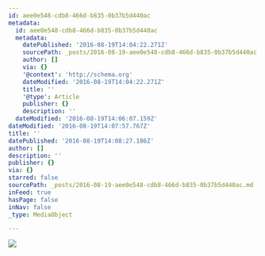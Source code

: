 ```yaml
---
id: aee0e548-cdb8-466d-b835-0b37b5d440ac
metadata:
  id: aee0e548-cdb8-466d-b835-0b37b5d440ac
  metadata:
    datePublished: '2016-08-19T14:04:22.271Z'
    sourcePath: _posts/2016-08-19-aee0e548-cdb8-466d-b835-0b37b5d440ac.md
    author: []
    via: {}
    '@context': 'http://schema.org'
    dateModified: '2016-08-19T14:04:22.271Z'
    title: ''
    '@type': Article
    publisher: {}
    description: ''
  dateModified: '2016-08-19T14:06:07.159Z'
dateModified: '2016-08-19T14:07:57.767Z'
title: ''
datePublished: '2016-08-19T14:08:27.186Z'
author: []
description: ''
publisher: {}
via: {}
starred: false
sourcePath: _posts/2016-08-19-aee0e548-cdb8-466d-b835-0b37b5d440ac.md
inFeed: true
hasPage: false
inNav: false
_type: MediaObject

---
```

![](https://the-grid-user-content.s3-us-west-2.amazonaws.com/193cfc1b-e82f-42fd-8c50-fbdc4c6cd72c.jpg)